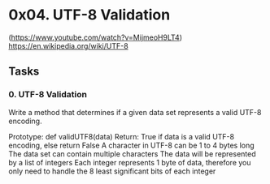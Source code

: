 # 0x04. UTF-8 Validation

(https://www.youtube.com/watch?v=MijmeoH9LT4)
https://en.wikipedia.org/wiki/UTF-8
## Tasks
### 0. UTF-8 Validation

Write a method that determines if a given data set represents a valid UTF-8 encoding.

Prototype: def validUTF8(data)
Return: True if data is a valid UTF-8 encoding, else return False
A character in UTF-8 can be 1 to 4 bytes long
The data set can contain multiple characters
The data will be represented by a list of integers
Each integer represents 1 byte of data, therefore you only need to handle the 8 least significant bits of each integer
